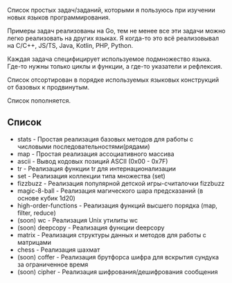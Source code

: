 Список простых задач/заданий, которыми я пользуюсь при изучении новых языков программирования.

Примеры задач реализованы на Go, тем не менее все эти задачи можно легко реализовать на других языках. Я когда-то это всё реализовывал на C/C++, JS/TS, Java, Kotlin, PHP, Python.

Каждая задача специфицирует используемое подмножество языка. Где-то нужны только циклы и функции, а где-то указатели и рефлексия.

Список отсортирован в порядке используемых языковых конструкций от базовых к продвинутым.

Список пополняется.

## Список

- stats - Простая реализация базовых методов для работы с числовыми последовательностями(рядами)
- map - Простая реализация ассоциативного массива
- ascii - Вывод кодовых позиций ASCII (0x00 - 0x7F)
- tr - Реализация функции tr для интернационализации
- set - Реализация коллекции типа множества (set)
- fizzbuzz - Реализация популярной детской игры-считалочки fizzbuzz
- magic-8-ball - Реализация магического шара предсказаний (в основе кубик 1d20)
- high-order-functions - Реализация функций высшего порядка (map, filter, reduce)
- (soon) wc - Реализация Unix утилиты wc
- (soon) deepcopy - Реализация функции deepcopy
- matrix - Реализация структуры данных и методов для работы с матрицами
- chess - Реализация шахмат
- (soon) coffer - Реализация брутфорса шифра для вскрытия сундука за ограниченное время
- (soon) cipher - Реализация шифрования/дешифрования сообщения
